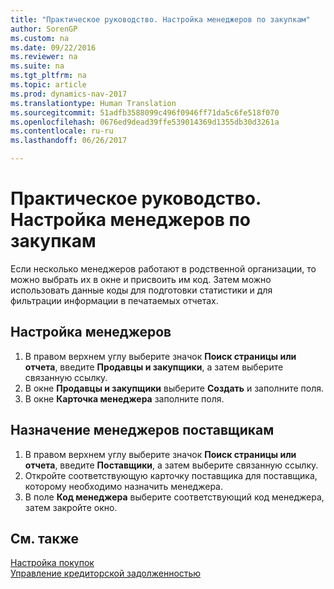 ```yaml
---
title: "Практическое руководство. Настройка менеджеров по закупкам"
author: SorenGP
ms.custom: na
ms.date: 09/22/2016
ms.reviewer: na
ms.suite: na
ms.tgt_pltfrm: na
ms.topic: article
ms.prod: dynamics-nav-2017
ms.translationtype: Human Translation
ms.sourcegitcommit: 51adfb3588099c496f0946ff71da5c6fe518f070
ms.openlocfilehash: 0676ed9dead39ffe539014369d1355db30d3261a
ms.contentlocale: ru-ru
ms.lasthandoff: 06/26/2017

---
```


# <a name="how-to-set-up-purchasers"></a>Практическое руководство. Настройка менеджеров по закупкам
Если несколько менеджеров работают в родственной организации, то можно выбрать их в окне и присвоить им код. Затем можно использовать данные коды для подготовки статистики и для фильтрации информации в печатаемых отчетах.

## <a name="to-set-up-purchasers"></a>Настройка менеджеров
1. В правом верхнем углу выберите значок **Поиск страницы или отчета**, введите **Продавцы и закупщики**, а затем выберите связанную ссылку.
2. В окне **Продавцы и закупщики** выберите **Создать** и заполните поля.
3. В окне **Карточка менеджера** заполните поля.

## <a name="to-assign-purchasers-to-vendors"></a>Назначение менеджеров поставщикам
1. В правом верхнем углу выберите значок **Поиск страницы или отчета**, введите **Поставщики**, а затем выберите связанную ссылку.
2. Откройте соответствующую карточку поставщика для поставщика, которому необходимо назначить менеджера.
3. В поле **Код менеджера** выберите соответствующий код менеджера, затем закройте окно.

## <a name="see-also"></a>См. также
[Настройка покупок](purchasing-setup-purchasing.md)  
[Управление кредиторской задолженностью](payables-manage-payables.md)


